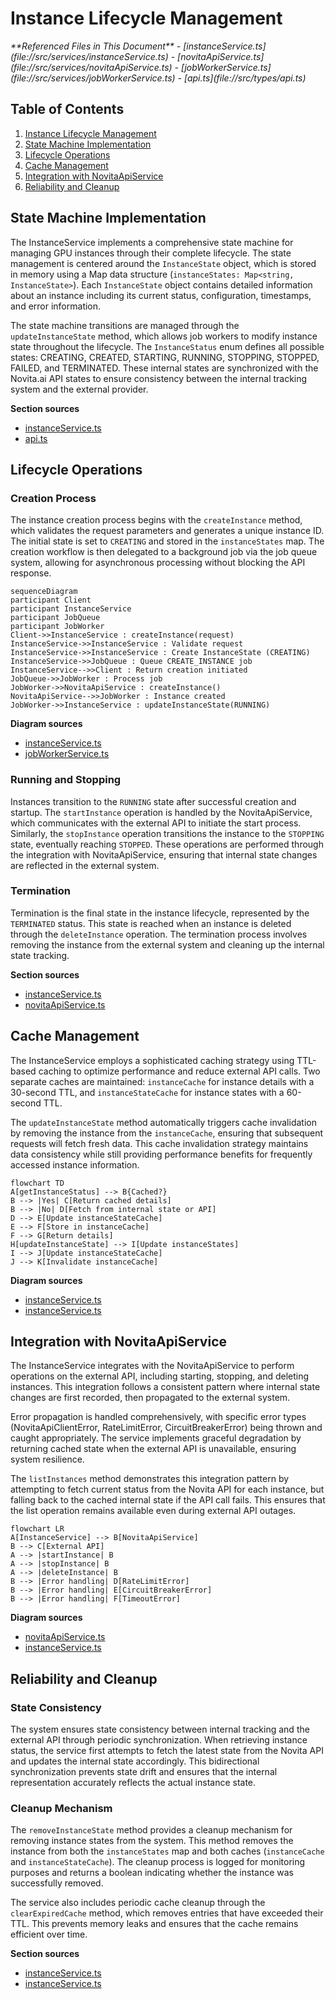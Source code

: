 # Instance Lifecycle Management

<cite>
**Referenced Files in This Document**   
- [instanceService.ts](file://src/services/instanceService.ts)
- [novitaApiService.ts](file://src/services/novitaApiService.ts)
- [jobWorkerService.ts](file://src/services/jobWorkerService.ts)
- [api.ts](file://src/types/api.ts)
</cite>

## Table of Contents
1. [Instance Lifecycle Management](#instance-lifecycle-management)
2. [State Machine Implementation](#state-machine-implementation)
3. [Lifecycle Operations](#lifecycle-operations)
4. [Cache Management](#cache-management)
5. [Integration with NovitaApiService](#integration-with-novitaapiservice)
6. [Reliability and Cleanup](#reliability-and-cleanup)

## State Machine Implementation

The InstanceService implements a comprehensive state machine for managing GPU instances through their complete lifecycle. The state management is centered around the `InstanceState` object, which is stored in memory using a Map data structure (`instanceStates: Map<string, InstanceState>`). Each `InstanceState` object contains detailed information about an instance including its current status, configuration, timestamps, and error information.

The state machine transitions are managed through the `updateInstanceState` method, which allows job workers to modify instance state throughout the lifecycle. The `InstanceStatus` enum defines all possible states: CREATING, CREATED, STARTING, RUNNING, STOPPING, STOPPED, FAILED, and TERMINATED. These internal states are synchronized with the Novita.ai API states to ensure consistency between the internal tracking system and the external provider.

**Section sources**
- [instanceService.ts](file://src/services/instanceService.ts#L69-L119)
- [api.ts](file://src/types/api.ts#L188-L212)

## Lifecycle Operations

### Creation Process
The instance creation process begins with the `createInstance` method, which validates the request parameters and generates a unique instance ID. The initial state is set to `CREATING` and stored in the `instanceStates` map. The creation workflow is then delegated to a background job via the job queue system, allowing for asynchronous processing without blocking the API response.

```mermaid
sequenceDiagram
participant Client
participant InstanceService
participant JobQueue
participant JobWorker
Client->>InstanceService : createInstance(request)
InstanceService->>InstanceService : Validate request
InstanceService->>InstanceService : Create InstanceState (CREATING)
InstanceService->>JobQueue : Queue CREATE_INSTANCE job
InstanceService-->>Client : Return creation initiated
JobQueue->>JobWorker : Process job
JobWorker->>NovitaApiService : createInstance()
NovitaApiService-->>JobWorker : Instance created
JobWorker->>InstanceService : updateInstanceState(RUNNING)
```

**Diagram sources**
- [instanceService.ts](file://src/services/instanceService.ts#L69-L119)
- [jobWorkerService.ts](file://src/services/jobWorkerService.ts#L40-L80)

### Running and Stopping
Instances transition to the `RUNNING` state after successful creation and startup. The `startInstance` operation is handled by the NovitaApiService, which communicates with the external API to initiate the start process. Similarly, the `stopInstance` operation transitions the instance to the `STOPPING` state, eventually reaching `STOPPED`. These operations are performed through the integration with NovitaApiService, ensuring that internal state changes are reflected in the external system.

### Termination
Termination is the final state in the instance lifecycle, represented by the `TERMINATED` status. This state is reached when an instance is deleted through the `deleteInstance` operation. The termination process involves removing the instance from the external system and cleaning up the internal state tracking.

**Section sources**
- [instanceService.ts](file://src/services/instanceService.ts#L69-L119)
- [novitaApiService.ts](file://src/services/novitaApiService.ts#L201-L250)

## Cache Management

The InstanceService employs a sophisticated caching strategy using TTL-based caching to optimize performance and reduce external API calls. Two separate caches are maintained: `instanceCache` for instance details with a 30-second TTL, and `instanceStateCache` for instance states with a 60-second TTL.

The `updateInstanceState` method automatically triggers cache invalidation by removing the instance from the `instanceCache`, ensuring that subsequent requests will fetch fresh data. This cache invalidation strategy maintains data consistency while still providing performance benefits for frequently accessed instance information.

```mermaid
flowchart TD
A[getInstanceStatus] --> B{Cached?}
B --> |Yes| C[Return cached details]
B --> |No| D[Fetch from internal state or API]
D --> E[Update instanceStateCache]
E --> F[Store in instanceCache]
F --> G[Return details]
H[updateInstanceState] --> I[Update instanceStates]
I --> J[Update instanceStateCache]
J --> K[Invalidate instanceCache]
```

**Diagram sources**
- [instanceService.ts](file://src/services/instanceService.ts#L248-L268)
- [instanceService.ts](file://src/services/instanceService.ts#L471-L475)

## Integration with NovitaApiService

The InstanceService integrates with the NovitaApiService to perform operations on the external API, including starting, stopping, and deleting instances. This integration follows a consistent pattern where internal state changes are first recorded, then propagated to the external system.

Error propagation is handled comprehensively, with specific error types (NovitaApiClientError, RateLimitError, CircuitBreakerError) being thrown and caught appropriately. The service implements graceful degradation by returning cached state when the external API is unavailable, ensuring system resilience.

The `listInstances` method demonstrates this integration pattern by attempting to fetch current status from the Novita API for each instance, but falling back to the cached internal state if the API call fails. This ensures that the list operation remains available even during external API outages.

```mermaid
flowchart LR
A[InstanceService] --> B[NovitaApiService]
B --> C[External API]
A --> |startInstance| B
A --> |stopInstance| B
A --> |deleteInstance| B
B --> |Error handling| D[RateLimitError]
B --> |Error handling| E[CircuitBreakerError]
B --> |Error handling| F[TimeoutError]
```

**Diagram sources**
- [novitaApiService.ts](file://src/services/novitaApiService.ts#L201-L351)
- [instanceService.ts](file://src/services/instanceService.ts#L159-L192)

## Reliability and Cleanup

### State Consistency
The system ensures state consistency between internal tracking and the external API through periodic synchronization. When retrieving instance status, the service first attempts to fetch the latest state from the Novita API and updates the internal state accordingly. This bidirectional synchronization prevents state drift and ensures that the internal representation accurately reflects the actual instance state.

### Cleanup Mechanism
The `removeInstanceState` method provides a cleanup mechanism for removing instance states from the system. This method removes the instance from both the `instanceStates` map and both caches (`instanceCache` and `instanceStateCache`). The cleanup process is logged for monitoring purposes and returns a boolean indicating whether the instance was successfully removed.

The service also includes periodic cache cleanup through the `clearExpiredCache` method, which removes entries that have exceeded their TTL. This prevents memory leaks and ensures that the cache remains efficient over time.

**Section sources**
- [instanceService.ts](file://src/services/instanceService.ts#L503-L513)
- [instanceService.ts](file://src/services/instanceService.ts#L418-L466)